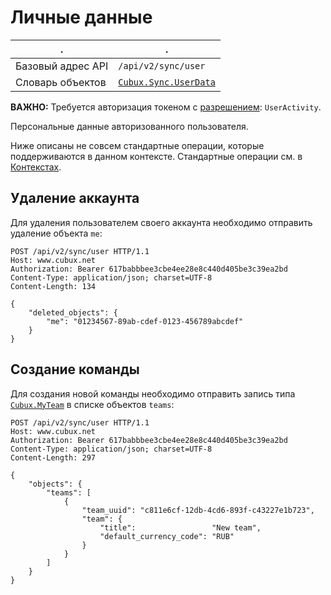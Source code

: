 Личные данные
=============

.                 | .
----------------- | -------------------------
Базовый адрес API | `/api/v2/sync/user`
Словарь объектов  | [`Cubux.Sync.UserData`][Cubux.Sync.UserData]

**ВАЖНО:** Требуется авторизация токеном с [разрешением][scopes]:
`UserActivity`.

Персональные данные авторизованного пользователя.

Ниже описаны не совсем стандартные операции, которые поддерживаются в
данном контексте. Стандартные операции см. в
[Контекстах](../02-context.md).


Удаление аккаунта
-----------------

Для удаления пользователем своего аккаунта необходимо отправить удаление
объекта `me`:

    POST /api/v2/sync/user HTTP/1.1
    Host: www.cubux.net
    Authorization: Bearer 617babbbee3cbe4ee28e8c440d405be3c39ea2bd
    Content-Type: application/json; charset=UTF-8
    Content-Length: 134

    {
        "deleted_objects": {
            "me": "01234567-89ab-cdef-0123-456789abcdef"
        }
    }


Создание команды
----------------

Для создания новой команды необходимо отправить запись типа
[`Cubux.MyTeam`][Cubux.MyTeam] в списке объектов `teams`:

    POST /api/v2/sync/user HTTP/1.1
    Host: www.cubux.net
    Authorization: Bearer 617babbbee3cbe4ee28e8c440d405be3c39ea2bd
    Content-Type: application/json; charset=UTF-8
    Content-Length: 297

    {
        "objects": {
            "teams": [
                {
                    "team_uuid": "c811e6cf-12db-4cd6-893f-c43227e1b723",
                    "team": {
                        "title":                 "New team",
                        "default_currency_code": "RUB"
                    }
                }
            ]
        }
    }


[Cubux.MyTeam]: ../../type/user/team.md
[Cubux.Sync.UserData]: ../../type/sync/data-user.md
[scopes]: ../../auth/scopes.md
